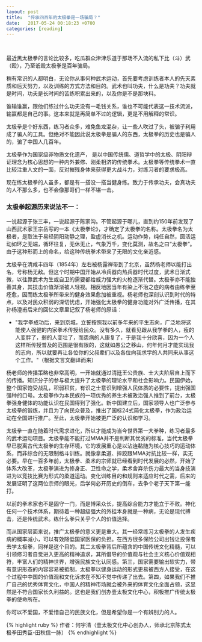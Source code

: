 ```yaml
---
layout: post
title:  "传承四百年的太极拳是一场骗局？"
date:   2017-05-24 00:18:23 +0700
categories: [reading]
---
```

<br>

最近黑太极拳的言论比较多，吃瓜群众津津乐道于那场不入流的私下比（斗）武（殴），乃至诋毁太极拳是百年骗局。

稍有常识的人都明白，无论你从事何种武术运动，首先要考虑训练者本人的先天素质和后天努力，以及训练的方式方法和目的。武术也叫功夫，什么是功夫？功夫就是时间，功夫是长时间的苦练积累出来的，以及你是不是那块料。

谁输谁赢，跟他们练过什么功夫没有一毛钱关系，谁也不可能代表这一技术流派，输赢都是自己的事。这本来就是再简单不过的逻辑，更是不用解释的常识。

太极拳是个好东西，练习者众多，难免鱼龙混杂，让一些人吹过了头，被骗子利用成了骗人的工具。但绝对不能因此说太极拳是骗人的东西，太极拳的历史也是骗人的，骗了中国人几百年。

太极拳作为国家级非物质文化遗产， 是以中国传统儒、道哲学中的太极、阴阳辩证理念为核心思想的一种内外兼修、刚柔相济的传统拳术。太极拳等传统拳术一直比较注重人文的一面，反对摧残身体来获得更大战斗力，对练习者的要求极高。

现在练太极拳的人虽多，都是有一搭没一搭当健身练。致力于传承功夫，会真功夫的人不那么多，也不会像那哥们一样不堪一击。

### 太极拳起源历来说法不一：

一说起源于张三丰，一说起源于陈家沟。不管起源于哪儿，直到约150年前发现了山西武术家王宗岳写的一本《太极拳论》，才确定了太极拳的名称。太极拳名为太极者，是取法于易经阴阳动静之理，盈虚消长之机。运动作势，纯任自然，圆活运动如环之无端，循环往复，无休无止，气象万千，变化莫测，故名之曰“太极拳”。由于这种形而上的命名，给这种传统拳术带来了无限的文化亲近感。

太极拳在清咸丰四年（1854年）左右被杨露禅带到了北京，虽然杨老师以能打出名，号称杨无敌。但这个时期中国开始从冷兵器向热兵器时代过度，武术日渐式微，以往靠武术为生或自卫的需要都给威力强大的火枪逐渐代替。太极拳亦不能独善其身，其技击价值渐渐被人轻视。相反地因当年有染上不治之症的病者由练拳至痊愈，因而练太极拳所带来的健身效果愈加被重视。杨老师也深刻认识到时代的特点，以及对民众积弱的深切忧虑，开始强化太极拳的健身功能对外广泛传播，在其孙杨澄甫后来的回忆文章里记叙了杨老师的原话：

+   "我学拳成功后，来到京城，立誓按照我以前多年来的平生志向，广泛地将这能使人强健的内家拳术传授给民众。没有多久，就看见跟从我学拳的人，瘦的人变胖了，弱的人变壮了，而患病的人康复了，于是我十分欣喜，因为一个人这样所传授普及的范围是很有限的，这就如愚公之移山，何年何月才能实现我的志向，所以就要再让各位你的父叔辈们以及各位向我求学的人共同来从事这个工作。"（根据文言文翻译而来）

杨老师的传播策略也非常高明，一开始就通过清廷王公贵族、士大夫阶层自上而下的传播。知识分子的参与极大提升了太极拳的理论水平和社会影响力。民国伊始，整个国家饱受战乱，积弱积贫，有识之士意识到增强人民体质的必要性，提出强国强种的口号。太极拳作为本民族的一项优秀的养生术被政治强人推到了前台，太极拳强身健体的功能认识在民国得到了强化。新中国建立后，国家领导人也广泛参与太极拳的锻炼，并且为了向民众普及，推出了国标24式简化太极拳，作为政治运动在全国进行推广。至此，太极拳开始被更广泛的认识和学习。

太极拳一直在随着时代需求进化，所以才能成为当今世界第一大拳种，练习者最多的武术运动项目。太极拳能不能打过MMA并不是判断其优劣的标准，当代太极拳早已脱离古代太极拳的生存环境，它的发展重心是以沾连黏随为核心技巧的运动体系，而非综合的无限制格斗训练。就像拿柔道、摔跤跟MMA对抗比较一样，实无必要。早在一百多年前，太极拳、柔术的宗师就已经看到时代发展的必然，开始了体系大改革，太极拳演进为修身正、卫性命之学，柔术舍弃杀伤力最大的当身技演进为以竞技比赛为形式的柔道运动。变化训练目的和规则来适应时代之需，后来的发展证明了这两位宗师的眼光，后学何必开历史的倒车，去争个老子天下第一能打。

以前的拳术家也不是固守一门，而是博采众长，提高综合能力才能立于不败。神化任何一个技术体系，期待着一种超级强大的外挂本身就是一种病，无论是现代搏击，还是传统武术。练什么拳只关乎个人的价值选择。

而从国家层面来说，推广太极拳的意义更是重大。其一经常练习太极拳的人发生疾病的概率减小，可以有效降低国家医保的负担。在西方很多保险公司出钱让投保者去学太极拳，同样是这个目的。其二太极拳背后所蕴含的中国传统文化精髓，可以引领修习者自觉进入更高的精神追求，其所倡导的价值观与社会主义核心价值观相符，丰富人们的精神世界，增强民族文化认同感。第三，国家需要输出软实力，带有意识形态的内容容易被抵制，太极拳以健身运动的形式更易被西方人接受，在这个过程中中国的价值观和文化诉求在不知不觉中传递了出去。第四，如果我们不推广自己的优秀体育文化，中国人的精神市场就会被外来的体育文化全面占领，这显然是不符合国家长久利益的。这也是我们创办壹太极文化中心，积极推广传统太极拳的使命所在。

你可以不爱国，不爱惜自己的民族文化，但是希望你是一个有辨别力的人。



{% highlight ruby %}
作者：何宇清（壹太极文化中心创办人，师承北京陈式太极拳田秀臣-田秋信一脉）
{% endhighlight %}



